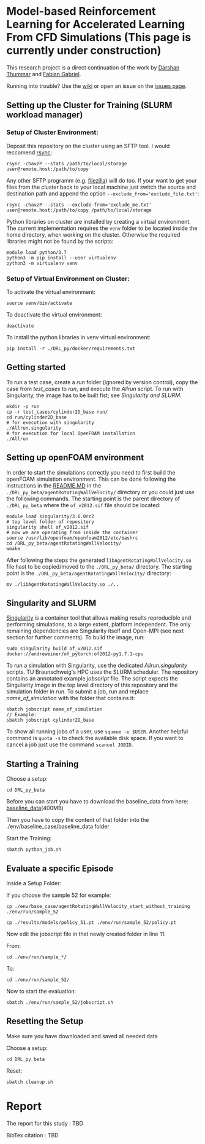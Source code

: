 # Model-based Reinforcement Learning for Accelerated Learning From CFD Simulations (This page is currently under construction)

This research project is a direct continuation of the work by [Darshan Thummar](https://github.com/darshan315/flow_past_cylinder_by_DRL) and [Fabian Gabriel](https://github.com/FabianGabriel/Active_flow_control_past_cylinder_using_DRL).

Running into trouble? Use the [wiki](https://github.com/ErikSchulze1796/Active_flow_control_past_cylinder_using_DRL/wiki) or open an issue on the [issues page](https://github.com/ErikSchulze1796/Active_flow_control_past_cylinder_using_DRL/issues).

## Setting up the Cluster for Training (SLURM workload manager)
### Setup of Cluster Environment:

Deposit this repository on the cluster using an SFTP tool. I would reccomend [rsync](https://explainshell.com/explain?cmd=+rsync+-chavzP+--stats++%2Fpath%2Fto%2Flocal%2Fstorage++user%40remote.host%3A%2Fpath%2Fto%2Fcopy):

```
rsync -chavzP --stats /path/to/local/storage user@remote.host:/path/to/copy
```

Any other SFTP programm (e.g. [filezilla](https://filezilla-project.org/)) will do too.
If your want to get your files from the cluster back to your local machine just switch the source and destination path and append the option ```--exclude_from='exclude_file.txt'```:

```
rsync -chavzP --stats --exclude-from='exclude_me.txt' user@remote.host:/path/to/copy /path/to/local/storage
```


Python libraries on cluster are installed by creating a virtual environment. The current implementation requires the ```venv``` folder to be located inside the home directory, when working on the cluster. Otherwise the required libraries might not be found by the scripts:

```
module load python/3.7 
python3 -m pip install --user virtualenv 
python3 -m virtualenv venv
```


### Setup of Virtual Environment on Cluster:
To activate the virtual environment:

```
source venv/bin/activate
```

To deactivate the virtual environment:

```
deactivate
```


To install the python libraries in venv virtual environment:

```
pip install -r ./DRL_py/docker/requirements.txt
```

## Getting started

To run a test case, create a *run* folder (ignored by version control), copy the case from *test_cases* to *run*, and execute the *Allrun* script. To run with Singularity, the image has to be built fist; see *Singularity and SLURM*.

```
mkdir -p run
cp -r test_cases/cylinder2D_base run/
cd run/cylinder2D_base
# for execution with singularity
./Allrun.singularity
# for execution for local OpenFOAM installation
./Allrun
```
## Setting up openFOAM environment
In order to start the simulations correctly you need to first build the openFOAM simulation environment. This can be done following the instructions in the [README.MD](https://github.com/ErikSchulze1796/Active_flow_control_past_cylinder_using_DRL/blob/main/DRL_py_beta/agentRotatingWallVelocity/README.md) in the ```./DRL_py_beta/agentRotatingWallVelocity/``` directory or you could just use the following commands.
The starting point is the parent directory of ```./DRL_py_beta``` where the ```of_v2012.sif``` file should be located:

```
module load singularity/3.6.0rc2
# top level folder of repository
singularity shell of_v2012.sif
# now we are operating from inside the container
source /usr/lib/openfoam/openfoam2012/etc/bashrc
cd /DRL_py_beta/agentRotatingWallVelocity/
wmake
```

After following the steps the generated ```libAgentRotatingWallVelocity.so``` file hast to be copied/moved to the ```./DRL_py_beta/``` directory. The starting point is the ```./DRL_py_beta/agentRotatingWallVelocity/``` directory:
```
mv ./libAgentRotatingWallVelocity.so ./..
```

## Singularity and SLURM

[Singularity]() is a container tool that allows making results reproducible and performing simulations, to a large extent, platform independent. The only remaining dependencies are Singularity itself and Open-MPI (see next section for further comments). To build the image, run:

```
sudo singularity build of_v2012.sif docker://andreweiner/of_pytorch:of2012-py1.7.1-cpu
```
To run a simulation with Singularity, use the dedicated *Allrun.singularity* scripts. TU Braunschweig's HPC uses the SLURM scheduler. The repository contains an annotated example *jobscript* file. The script expects the Singularity image in the top level directory of this repository and the simulation folder in *run*. To submit a job, run and replace *name_of_simulation* with the folder that contains it:

```
sbatch jobscript name_of_simulation
// Example:
sbatch jobscript cylinder2D_base
```
To show all running jobs of a user, use `squeue -u $USER`. Another helpful command is `quota -s` to check the available disk space.
If you want to cancel a job just use the command `scancel JOBID`.

## Starting a Training

Choose a setup: 

`cd DRL_py_beta`

Before you can start you have to download the baseline_data from here:
[baseline_data](https://cloudstorage.tu-braunschweig.de/getlink/fiM1FGVmAfb8ACriCFRs74wM/baseline_data.zip)(400MB)

Then you have to copy the content of that folder into the ./env/baseline_case/baseline_data folder

Start the Training:

`sbatch python_job.sh`

## Evaluate a specific Episode
Inside a Setup Folder:

If you choose the sample 52 for example:

`cp ./env/base_case/agentRotatingWallVelocity_start_without_training ./env/run/sample_52`

`cp ./results/models/policy_51.pt ./env/run/sample_52/policy.pt`

Now edit the jobscript file in that newly created folder in line 11:

From:

`cd ./env/run/sample_*/`

To:

`cd ./env/run/sample_52/`

Now to start the evaluation:

`sbatch ./env/run/sample_52/jobscript.sh`

## Resetting the Setup
Make sure you have downloaded and saved all needed data

Choose a setup:

`cd DRL_py_beta`

Reset:

`sbatch cleanup.sh`

# Report

The report for this study : TBD

BibTex citation : TBD
<!--- ``` --->
<!--- @misc{, --->
  <!--- author       = {Erik Schulze}, --->
  <!--- title        = {{Model-based Reinforcement Learning for Accelerated Learning From CFD Simulations}}, --->
  <!--- month        = , --->
  <!--- year         = , --->
  <!--- publisher    = {}, --->
  <!--- doi          = {}, --->
  <!--- url          = {} --->
<!--- } --->
<!--- ``` --->
